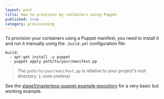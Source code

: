 ```yaml
---
layout: post
title: How to provision my containers using Puppet
published: true
category: provisioning
---
```


To provision your containers using a Puppet manifest, you need to install it and run it manually using the `.build.yml` configuration file:

    build:
      - apt-get install -y puppet
      - puppet apply path/to/your/manifest.pp

> The `path/to/your/manifest.pp` is relative to your project's root directory.
{:.note.oneline}

See the [stage1/masterless-puppet-example repository](https://github.com/stage1/masterless-puppet-example) for a very basic but working example.